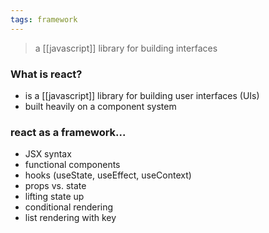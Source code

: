 ```yaml
---
tags: framework
---
```



> a [[javascript]] library for building interfaces

### What is react?
- is a [[javascript]] library for building user interfaces (UIs)
- built heavily on a component system

### react as a framework...
- JSX syntax
- functional components
- hooks (useState, useEffect, useContext)
- props vs. state
- lifting state up
- conditional rendering
- list rendering with key